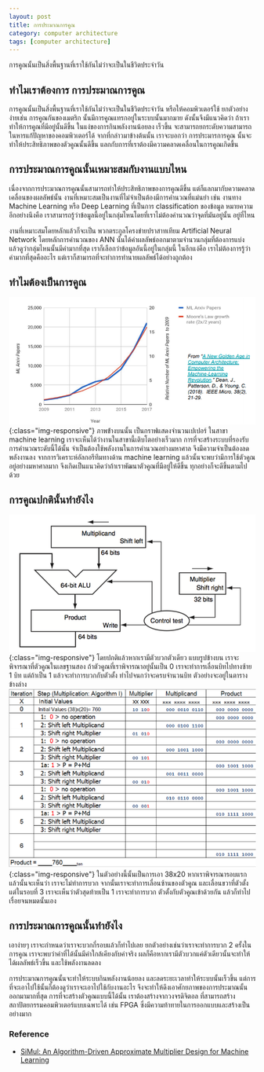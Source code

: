 ```yaml
---
layout: post
title: การประมาณการคูณ
category: computer architecture
tags: [computer architecture]
---
```


การคูณนั้นเป็นสิ่งพื้นฐานที่เราใช้กันไม่ว่าจะเป็นในชีวิตประจำวัน

## ทำไมเราต้องการ การประมาณการคูณ
การคูณนั้นเป็นสิ่งพื้นฐานที่เราใช้กันไม่ว่าจะเป็นในชีวิตประจำวัน หรือให้คอมพิวเตอร์ใช้ ยกตัวอย่างง่ายเช่น การคูณกันของเมตริก นั้นมีการคูณแทรกอยู่ในระบบนั้นมากมาย ดังนั้นจึงมีแนวคิดว่า ถ้าเราทำให้การคูณที่มีอยู่นั้นดีขึ้น ในแง่ของการกินพลังงานน้อยลง เร็วขึ้น จะสามารถยกระดับความสามารถในหารแก้ปัญหาของคอมพิวเตอร์ได้ จากที่กล่าวมาข้างต้นนั้น เราจะบอกว่า การประมารการคูณ นั้นจะทำให้ประสิทธิภาพของตัวคูณนั้นดีขึ้น แลกกับการที่เราต้องมีความคลาดเคลื่อนในการคูณเกิดขึ้น  

## การประมาณการคูณนั้นเหมาะสมกับงานแบบไหน
เนื่องจากการประมาณการคูณนั้นสามารถทำให้ประสิทธิภาพของการคูณดีขึ้น แต่ก็แลกมากับความคลาดเคลื่อนของผลลัพธ์นั้น งานที่เหมาะสมเป็นงานที่ไม่จำเป็นต้องมีการคำนวณที่แม่นยำ เช่น งานทาง Machine Learning หรือ Deep Learning ที่เป็นการ classification ของข้อมูล หมายความอีกอย่างนึงคือ เราสามารถรู้ว่าข้อมูลนี้อยู่ในกลุ่มไหนโดยที่เราไม่ต้องคำนวณว่าจุดที่มันอยู่นั้น อยู่ที่ไหน 

งานที่เหมาะสมโดยหลักแล้วก็จะเป็น พวกตระกูลโครงข่ายปราสาทเทียม Artificial Neural Network โดยหลักการคำนวณของ ANN นั้นได้ค่าผลลัพธ์ออกมาตามจำนวนกลุ่มที่ต้องการแบ่ง แล้วดูว่ากลุ่มไหนนั้นมีค่ามากที่สุด เราก็เลือกว่าข้อมูลอันนี้อยู่ในกลุ่มนี้ ในอีกแง่คือ เราไม่ต้องการรู้ว่าค่ามากที่สุดคืออะไร แต่เราก็สามารถที่จะทำการทำนายผลลัพธ์ได้อย่างถูกต้อง

## ทำไมต้องเป็นการคูณ​
![image-title-here](/assets/image_post/20-12-2018/arxiv_ml.png){:class="img-responsive"}
ภาพข้่างบนนั้น เป็นกราฟแสดงจำนวนเปเปอร์ ในสาขา machine learning เราจะเห็นได้ว่างานในสาขานี้เติบโตอย่างเร็วมาก การที่จะสร้างระบบที่รองรับการคำนวณระดับนี้ได้นั้น จำเป็นต้องใช้พลังงานในการคำนวณอย่างมหาศาล จึงมีความจำเป็นต้องลดพลังงานลง จากการวิเคราะห์อัลกอรึทึมทางด้าน machine learning แล้วนั้นจะพบว่ามีการใช้ตัวคูณอยู่อย่างมหาศาลมาก จึงเกิดเป็นแนวคิดว่าถ้าเราพัฒนาตัวคูณที่มีอยู่ให้ดีขึ้น ทุกอย่างก็จะดีขึ้นตามไปด้วย  

## การคูณปกตินั้นทำยังไง 
![image-title-here](/assets/image_post/20-12-2018/mul_ar.png){:class="img-responsive"}
โดยปกติแล้วหากเรามีตัวบวกตัวเดียว แบบรูปข้างบน เราจะพิจารณาที่ตัวคูณ​ในเลขฐานสอง ถ้าตัวคูณที่เราพิจารณาอยู่นั้นเป็น 0 เราจะทำการเลื่อนบิทไปทางซ้าย 1 บิท แต่ถ้าเป็น 1 แล้วจะทำการบวกกับตัวตั้ง ทำไปจนกว่าจะครบจำนวนบิท ตัวอย่างจะอยู่ในตารางข้างล่าง
![image-title-here](/assets/image_post/20-12-2018/mul.png){:class="img-responsive"}
ในตัวอย่างนี้นั้นเป็นการเอา 38x20 หากเราพิจารณารอบแรกแล้วนั้นจะเห็นว่า เราจะไม่ทำการบวก จากนั้นเราจะทำการเลื่อนซ้านของตัวคูณ และเลื่อนขวาที่ตัวตั้ง แต่ในรอบที่ 3 เราจะเห็นว่าตัวสุดท้ายเป็น 1 เราจะทำการบวก ตัวตั้งกับตัวคูณเข้าด้วยกัน แล้วก็ทำไปเรื่อยจนหมดนั้นเอง 

## การประมาณการคูณนั้นทำยังไง 
เอาง่ายๆ เราจะกำหนดว่าเราจะบวกกี่รอบแล้วก็ทำไปเลย ยกตัวอย่างเช่นว่าเราจะทำการบวก 2 ครั้งในการคูณ เราจะพบว่าค่าที่ได้นั้นมีค่าใกล้เคียงกับค่าจริง ผลก็คือหากเรามีตัวบวกแค่ตัวเดียวนั้นจะทำให้ได้ผลลัพธ์เร็วขึ้น และใช้พลังงานลดลง 

การประมาณการคูณนั้นจะทำให้ระบบกินพลังงานน้อยลง และลดระยะเวลาทำให้ระบบนั้นเร็วขึ้น แต่การที่จะเอาไปใช้นั้นก็ต้องดูว่าเราจะเอาไปใช้กับงานอะไร จึงจะทำให้ดึงเอาศักยภาพของการประมาณนั้นออกมามากที่สุด การที่จะสร้างตัวคูณแบบนี้ได้นั้น เราต้องสร้างจากวงจรดิจิตอล ที่สามารถสร้างสถาปัตยกรรมคอมพิวเตอร์แบบเฉพาะได้ เช่น FPGA ซึ่งมีความท้าทายในการออกแบบและสร้างเป็นอย่างมาก 


### Reference
* [SiMul: An Algorithm-Driven Approximate Multiplier Design for Machine Learning](https://ieeexplore.ieee.org/abstract/document/8430625)
